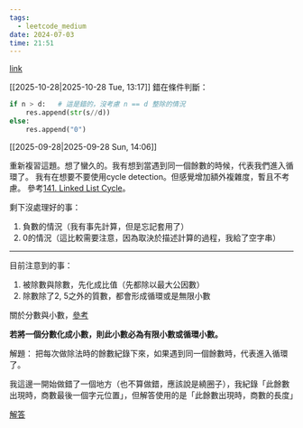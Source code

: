 ```yaml
---
tags:
  - leetcode_medium
date: 2024-07-03
time: 21:51
---
```

[link](https://leetcode.com/problems/fraction-to-recurring-decimal/description/)

[[2025-10-28|2025-10-28 Tue, 13:17]]
錯在條件判斷：
```python
if n > d:   # 這是錯的，沒考慮 n == d 整除的情況
	res.append(str(s//d))
else:
	res.append("0")
```


[[2025-09-28|2025-09-28 Sun, 14:06]]

重新複習這題。想了蠻久的。我有想到當遇到同一個餘數的時候，代表我們進入循環了。
我有在想要不要使用cycle detection。但感覺增加額外複雜度，暫且不考慮。  參考[141. Linked List Cycle](141.%20Linked%20List%20Cycle.md)。

剩下沒處理好的事：
1. 負數的情況（我有事先計算，但是忘記套用了）
2. 0的情況（這比較需要注意，因為取決於描述計算的過程，我給了空字串）

---

目前注意到的事：
1. 被除數與除數，先化成比值（先都除以最大公因數）
2. 除數除了2, 5之外的質數，都會形成循環或是無限小數

關於分數與小數，[參考](https://dsc.nptu.edu.tw/var/file/136/1136/img/1374/n.35p.36-48.pdf)

**若將一個分數化成小數，則此小數必為有限小數或循環小數。**




解題：
把每次做除法時的餘數紀錄下來，如果遇到同一個餘數時，代表進入循環了。

我這邊一開始做錯了一個地方（也不算做錯，應該說是繞圈子），我紀錄「此餘數出現時，商數最後一個字元位置」，但解答使用的是「此餘數出現時，商數的長度」







[解答](https://leetcode.com/problems/fraction-to-recurring-decimal/solutions/5261625/1ms-beats-99-hashmap-explained/)